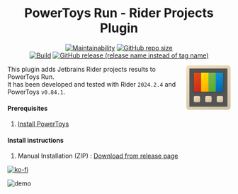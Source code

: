 ﻿<div style="text-align: center">

# PowerToys Run - Rider Projects Plugin

[![Maintainability](https://api.codeclimate.com/v1/badges/4a9107e36ba549e8691e/maintainability)](https://codeclimate.com/github/khensunny/PowerToys-Run-RiderProjects/maintainability)
[![GitHub repo size](https://img.shields.io/github/repo-size/khensunny/PowerToys-Run-RiderProjects)](#)
<br>
[![Build](https://github.com/khensunny/PowerToys-Run-RiderProjects/actions/workflows/build.yml/badge.svg)](https://github.com/khensunny/PowerToys-Run-RiderProjects/actions/workflows/build.yml)
[![GitHub release (release name instead of tag name)](https://img.shields.io/github/v/release/khensunny/PowerToys-Run-RiderProjects)](https://github.com/khensunny/PowerToys-Run-RiderProjects/releases/latest)

</div>

[<img src="docs/powertoys.png" align="right" width="100">](https://learn.microsoft.com/en-us/windows/powertoys/run)

This plugin adds Jetbrains Rider projects results to PowerToys Run.<br>
It has been developed and tested with Rider `2024.2.4` and PowerToys `v0.84.1`.

#### Prerequisites
1) [Install PowerToys](https://docs.microsoft.com/en-us/windows/powertoys/install)

#### Install instructions
1) Manual Installation (ZIP) : [Download from release page](https://github.com/khensunny/PowerToys-Run-RiderProjects/releases/latest)

[![ko-fi](https://ko-fi.com/img/githubbutton_sm.svg)](https://ko-fi.com/khensunny)
<br>

![demo](docs/ptr-riderpojects-demo.gif)
